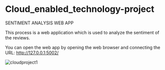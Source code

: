 # Cloud_enabled_technology-project

SENTIMENT ANALYSIS WEB APP

This process is a web application which is used to analyze the sentiment of the reviews. 

You can open the web app by opening the web browser and connecting the URL:
http://127.0.0.1:5002/

![cloudproject1](https://user-images.githubusercontent.com/57385324/115892746-15df0b80-a475-11eb-9ecc-6596bc7daf91.PNG)


 



